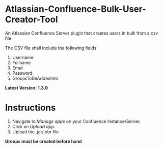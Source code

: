 # Atlassian-Confluence-Bulk-User-Creator-Tool
An Atlassian Confluence Server plugin that creates users in bulk from a csv file.

The CSV file shall include the following fields:
1. Username
2. Fullname
3. Email
4. Password
5. GroupsToBeAddedInto

**Latest Version: 1.3.0**

# Instructions
1. Navigate to *Manage apps* on your Confluence Instance/Server.
2. Click on *Upload app*.
3. Upload the .jar/.obr file

**Groups must be created before hand**
